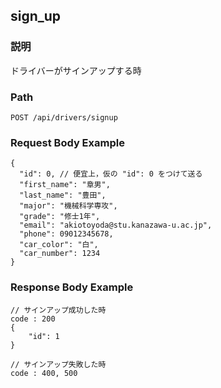 ## sign_up

### 説明
ドライバーがサインアップする時

### Path
```
POST /api/drivers/signup
```

### Request Body Example
```
{
  "id": 0, // 便宜上，仮の "id": 0 をつけて送る
  "first_name": "章男",
  "last_name": "豊田",
  "major": "機械科学専攻",
  "grade": "修士1年",
  "email": "akiotoyoda@stu.kanazawa-u.ac.jp",
  "phone": 09012345678,
  "car_color": "白",
  "car_number": 1234
}
```

### Response Body Example
```
// サインアップ成功した時
code : 200
{
    "id": 1
}

// サインアップ失敗した時
code : 400, 500
```
